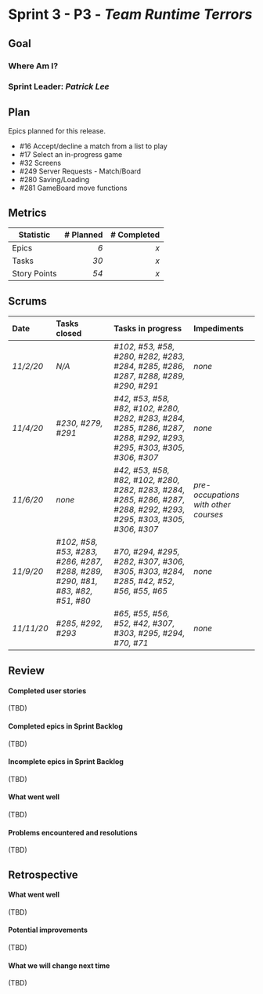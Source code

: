 # Sprint 3 - P3 - *Team Runtime Terrors*

## Goal

### Where Am I?
### Sprint Leader: *Patrick Lee*
## Plan

Epics planned for this release.

* #16 Accept/decline a match from a list to play 
* #17 Select an in-progress game
* #32 Screens
* #249 Server Requests - Match/Board
* #280 Saving/Loading
* #281 GameBoard move functions


## Metrics

| Statistic | # Planned | # Completed |
| --- | ---: | ---: |
| Epics | *6* | *x* |
| Tasks |  *30*   | *x* | 
| Story Points |  *54*  | *x* | 


## Scrums

| Date | Tasks closed  | Tasks in progress | Impediments |
| :--- | :--- | :--- | :--- |
| *11/2/20* | *N/A* | *#102, #53, #58, #280, #282, #283, #284, #285, #286, #287, #288, #289, #290, #291* | *none* |
| *11/4/20* | *#230, #279, #291* | *#42, #53, #58, #82, #102, #280, #282, #283, #284, #285, #286, #287, #288, #292, #293, #295, #303, #305, #306, #307* | *none* |
| *11/6/20* | *none* | *#42, #53, #58, #82, #102, #280, #282, #283, #284, #285, #286, #287, #288, #292, #293, #295, #303, #305, #306, #307* | *pre-occupations with other courses* |
| *11/9/20* | *#102, #58, #53, #283, #286, #287, #288, #289, #290, #81, #83, #82, #51, #80* | *#70, #294, #295, #282, #307, #306, #305, #303, #284, #285, #42, #52, #56, #55, #65* | *none* |
| *11/11/20* | *#285, #292, #293* | *#65, #55, #56, #52, #42, #307, #303, #295, #294, #70, #71* | *none* |

## Review

#### Completed user stories
(TBD)

#### Completed epics in Sprint Backlog 
(TBD)

#### Incomplete epics in Sprint Backlog 
(TBD)

#### What went well
(TBD)

#### Problems encountered and resolutions
(TBD)

## Retrospective

#### What went well
(TBD)

#### Potential improvements
(TBD)

#### What we will change next time
(TBD)
